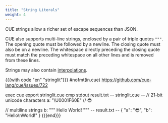 ```yaml
---
title: "String Literals"
weight: 4
---
```


CUE strings allow a richer set of escape sequences than JSON.

CUE also supports multi-line strings, enclosed by a pair of triple quotes `"""`.
The opening quote must be followed by a newline.
The closing quote must also be on a newline.
The whitespace directly preceding the closing quote must match the preceding
whitespace on all other lines and is removed from these lines.

Strings may also contain [interpolations](../../expressions/interpolation).
<!-- FIXME: update interpolations link -->


{{{with code "en" "stringlit"}}}
#nofmt(in.cue) https://github.com/cue-lang/cue/issues/722

exec cue export stringlit.cue
cmp stdout result.txt
-- stringlit.cue --
// 21-bit unicode characters
a: "\U0001F60E" // 😎

// multiline strings
b: """
	Hello
	World!
	"""
-- result.txt --
{
    "a": "😎",
    "b": "Hello\nWorld!"
}
{{{end}}}
